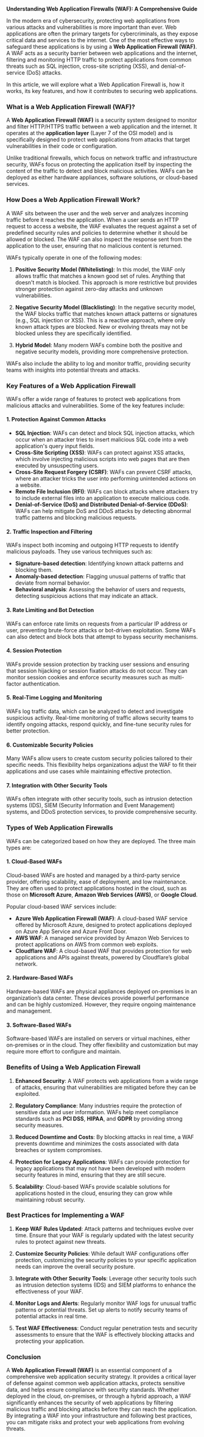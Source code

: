 **Understanding Web Application Firewalls (WAF): A Comprehensive Guide**

In the modern era of cybersecurity, protecting web applications from various attacks and vulnerabilities is more important than ever. Web applications are often the primary targets for cybercriminals, as they expose critical data and services to the internet. One of the most effective ways to safeguard these applications is by using a **Web Application Firewall (WAF)**. A WAF acts as a security barrier between web applications and the internet, filtering and monitoring HTTP traffic to protect applications from common threats such as SQL injection, cross-site scripting (XSS), and denial-of-service (DoS) attacks.

In this article, we will explore what a Web Application Firewall is, how it works, its key features, and how it contributes to securing web applications.

### What is a Web Application Firewall (WAF)?

A **Web Application Firewall (WAF)** is a security system designed to monitor and filter HTTP/HTTPS traffic between a web application and the internet. It operates at the **application layer** (Layer 7 of the OSI model) and is specifically designed to protect web applications from attacks that target vulnerabilities in their code or configuration.

Unlike traditional firewalls, which focus on network traffic and infrastructure security, WAFs focus on protecting the application itself by inspecting the content of the traffic to detect and block malicious activities. WAFs can be deployed as either hardware appliances, software solutions, or cloud-based services.

### How Does a Web Application Firewall Work?

A WAF sits between the user and the web server and analyzes incoming traffic before it reaches the application. When a user sends an HTTP request to access a website, the WAF evaluates the request against a set of predefined security rules and policies to determine whether it should be allowed or blocked. The WAF can also inspect the response sent from the application to the user, ensuring that no malicious content is returned.

WAFs typically operate in one of the following modes:
1. **Positive Security Model (Whitelisting)**: In this model, the WAF only allows traffic that matches a known good set of rules. Anything that doesn't match is blocked. This approach is more restrictive but provides stronger protection against zero-day attacks and unknown vulnerabilities.
   
2. **Negative Security Model (Blacklisting)**: In the negative security model, the WAF blocks traffic that matches known attack patterns or signatures (e.g., SQL injection or XSS). This is a reactive approach, where only known attack types are blocked. New or evolving threats may not be blocked unless they are specifically identified.

3. **Hybrid Model**: Many modern WAFs combine both the positive and negative security models, providing more comprehensive protection.

WAFs also include the ability to log and monitor traffic, providing security teams with insights into potential threats and attacks.

### Key Features of a Web Application Firewall

WAFs offer a wide range of features to protect web applications from malicious attacks and vulnerabilities. Some of the key features include:

#### 1. **Protection Against Common Attacks**
   - **SQL Injection**: WAFs can detect and block SQL injection attacks, which occur when an attacker tries to insert malicious SQL code into a web application's query input fields.
   - **Cross-Site Scripting (XSS)**: WAFs can protect against XSS attacks, which involve injecting malicious scripts into web pages that are then executed by unsuspecting users.
   - **Cross-Site Request Forgery (CSRF)**: WAFs can prevent CSRF attacks, where an attacker tricks the user into performing unintended actions on a website.
   - **Remote File Inclusion (RFI)**: WAFs can block attacks where attackers try to include external files into an application to execute malicious code.
   - **Denial-of-Service (DoS) and Distributed Denial-of-Service (DDoS)**: WAFs can help mitigate DoS and DDoS attacks by detecting abnormal traffic patterns and blocking malicious requests.

#### 2. **Traffic Inspection and Filtering**
   WAFs inspect both incoming and outgoing HTTP requests to identify malicious payloads. They use various techniques such as:
   - **Signature-based detection**: Identifying known attack patterns and blocking them.
   - **Anomaly-based detection**: Flagging unusual patterns of traffic that deviate from normal behavior.
   - **Behavioral analysis**: Assessing the behavior of users and requests, detecting suspicious actions that may indicate an attack.

#### 3. **Rate Limiting and Bot Detection**
   WAFs can enforce rate limits on requests from a particular IP address or user, preventing brute-force attacks or bot-driven exploitation. Some WAFs can also detect and block bots that attempt to bypass security mechanisms.

#### 4. **Session Protection**
   WAFs provide session protection by tracking user sessions and ensuring that session hijacking or session fixation attacks do not occur. They can monitor session cookies and enforce security measures such as multi-factor authentication.

#### 5. **Real-Time Logging and Monitoring**
   WAFs log traffic data, which can be analyzed to detect and investigate suspicious activity. Real-time monitoring of traffic allows security teams to identify ongoing attacks, respond quickly, and fine-tune security rules for better protection.

#### 6. **Customizable Security Policies**
   Many WAFs allow users to create custom security policies tailored to their specific needs. This flexibility helps organizations adjust the WAF to fit their applications and use cases while maintaining effective protection.

#### 7. **Integration with Other Security Tools**
   WAFs often integrate with other security tools, such as intrusion detection systems (IDS), SIEM (Security Information and Event Management) systems, and DDoS protection services, to provide comprehensive security.

### Types of Web Application Firewalls

WAFs can be categorized based on how they are deployed. The three main types are:

#### 1. **Cloud-Based WAFs**
   Cloud-based WAFs are hosted and managed by a third-party service provider, offering scalability, ease of deployment, and low maintenance. They are often used to protect applications hosted in the cloud, such as those on **Microsoft Azure**, **Amazon Web Services (AWS)**, or **Google Cloud**.

   Popular cloud-based WAF services include:
   - **Azure Web Application Firewall (WAF)**: A cloud-based WAF service offered by Microsoft Azure, designed to protect applications deployed on Azure App Service and Azure Front Door.
   - **AWS WAF**: A managed service provided by Amazon Web Services to protect applications on AWS from common web exploits.
   - **Cloudflare WAF**: A cloud-based WAF that provides protection for web applications and APIs against threats, powered by Cloudflare’s global network.

#### 2. **Hardware-Based WAFs**
   Hardware-based WAFs are physical appliances deployed on-premises in an organization’s data center. These devices provide powerful performance and can be highly customized. However, they require ongoing maintenance and management.

#### 3. **Software-Based WAFs**
   Software-based WAFs are installed on servers or virtual machines, either on-premises or in the cloud. They offer flexibility and customization but may require more effort to configure and maintain.

### Benefits of Using a Web Application Firewall

1. **Enhanced Security**: A WAF protects web applications from a wide range of attacks, ensuring that vulnerabilities are mitigated before they can be exploited.
   
2. **Regulatory Compliance**: Many industries require the protection of sensitive data and user information. WAFs help meet compliance standards such as **PCI DSS**, **HIPAA**, and **GDPR** by providing strong security measures.

3. **Reduced Downtime and Costs**: By blocking attacks in real time, a WAF prevents downtime and minimizes the costs associated with data breaches or system compromises.

4. **Protection for Legacy Applications**: WAFs can provide protection for legacy applications that may not have been developed with modern security features in mind, ensuring that they are still secure.

5. **Scalability**: Cloud-based WAFs provide scalable solutions for applications hosted in the cloud, ensuring they can grow while maintaining robust security.

### Best Practices for Implementing a WAF

1. **Keep WAF Rules Updated**: Attack patterns and techniques evolve over time. Ensure that your WAF is regularly updated with the latest security rules to protect against new threats.

2. **Customize Security Policies**: While default WAF configurations offer protection, customizing the security policies to your specific application needs can improve the overall security posture.

3. **Integrate with Other Security Tools**: Leverage other security tools such as intrusion detection systems (IDS) and SIEM platforms to enhance the effectiveness of your WAF.

4. **Monitor Logs and Alerts**: Regularly monitor WAF logs for unusual traffic patterns or potential threats. Set up alerts to notify security teams of potential attacks in real time.

5. **Test WAF Effectiveness**: Conduct regular penetration tests and security assessments to ensure that the WAF is effectively blocking attacks and protecting your application.

### Conclusion

A **Web Application Firewall (WAF)** is an essential component of a comprehensive web application security strategy. It provides a critical layer of defense against common web application attacks, protects sensitive data, and helps ensure compliance with security standards. Whether deployed in the cloud, on-premises, or through a hybrid approach, a WAF significantly enhances the security of web applications by filtering malicious traffic and blocking attacks before they can reach the application. By integrating a WAF into your infrastructure and following best practices, you can mitigate risks and protect your web applications from evolving threats.
